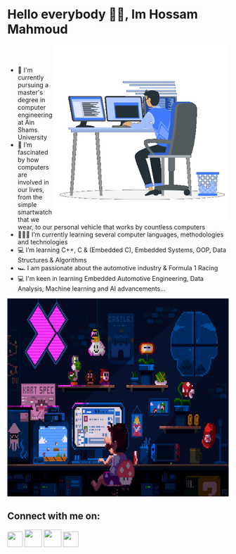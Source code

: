 #                                                         Hello everybody 🙋‍♂️, Im Hossam Mahmoud

<img align="right" width="400" height="400" src="Me.gif"><br /><br />
- 👋 I'm currently pursuing a master's degree in computer engineering at Ain Shams University<br />
- 👀 I’m fascinated by how computers are involved in our lives, from the simple smartwatch that we wear, to our personal vehicle that works by countless computers<br />
- 👨🏻‍💻 I’m currently learning several computer languages, methodologies and technologies<br />
- 💻 I’m learning C++, C & (Embedded C), Embedded Systems, OOP, Data Structures & Algorithms<br />
- 🏎️ I am passionate about the automotive industry & Formula 1 Racing<br />
- 💻 I'm keen in learning Embedded Automotive Engineering, Data Analysis, Machine learning and AI advancements...<br />

<p align="center">
  <img width="800" height="450" src="Hosa2.gif">
</p>


## Connect with me on:

[<img src = "https://user-images.githubusercontent.com/36197508/192592271-91980530-6e33-4690-ac7a-e61585bee132.png" width = "35" height = "35">](https://www.linkedin.com/in/hossammahmoudatta/) [<img src = "https://user-images.githubusercontent.com/36197508/196930088-66cb7223-5398-4c7e-85ad-cc6183f17ccd.png" width = "40" height = "40">](https://www.hackerrank.com/hosseldin/) [<img src = "https://user-images.githubusercontent.com/36197508/197341432-1f98ac5b-e5d0-42b6-83a8-a7f7b487153c.png" width = "40" height = "40">](https://leetcode.com/hosseldinatta/) [<img src = "https://user-images.githubusercontent.com/36197508/192595074-2bdab016-accd-41e6-a872-7fa2783b84af.png" width = "35" height = "35">](https://web.facebook.com/7ossamMahmoud/)










<!---
hossam-mahmoudatta/hossam-mahmoudatta is a ✨ special ✨ repository because its `README.md` (this file) appears on your GitHub profile.
You can click the Preview link to take a look at your changes.
--->
